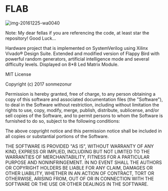 # FLAB

![img-20161225-wa0040](https://cloud.githubusercontent.com/assets/12400946/22162330/f17b7a40-df56-11e6-8fa3-2927815ce45e.jpg)


Note: My dear fellas if you are referencing the code, at least star the repository! Good Luck...


Hardware project that is implemented on SystemVerilog using Xilinx Vivado® Design Suite. Extended and modified version of Flappy Bird with powerful random generators, artificial intelligence mode and several difficulty levels. Displayed on 8*8 Led Matrix Module.


MIT License

Copyright (c) 2017 sonmezonur

Permission is hereby granted, free of charge, to any person obtaining a copy
of this software and associated documentation files (the "Software"), to deal
in the Software without restriction, including without limitation the rights
to use, copy, modify, merge, publish, distribute, sublicense, and/or sell
copies of the Software, and to permit persons to whom the Software is
furnished to do so, subject to the following conditions:

The above copyright notice and this permission notice shall be included in all
copies or substantial portions of the Software.

THE SOFTWARE IS PROVIDED "AS IS", WITHOUT WARRANTY OF ANY KIND, EXPRESS OR
IMPLIED, INCLUDING BUT NOT LIMITED TO THE WARRANTIES OF MERCHANTABILITY,
FITNESS FOR A PARTICULAR PURPOSE AND NONINFRINGEMENT. IN NO EVENT SHALL THE
AUTHORS OR COPYRIGHT HOLDERS BE LIABLE FOR ANY CLAIM, DAMAGES OR OTHER
LIABILITY, WHETHER IN AN ACTION OF CONTRACT, TORT OR OTHERWISE, ARISING FROM,
OUT OF OR IN CONNECTION WITH THE SOFTWARE OR THE USE OR OTHER DEALINGS IN THE
SOFTWARE.
